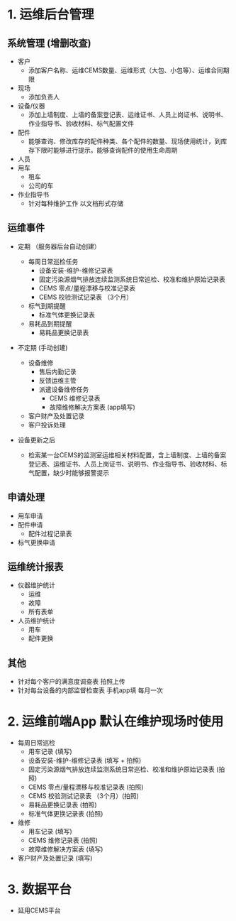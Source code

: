 # 1. 运维后台管理
## 系统管理 (增删改查)
- 客户
    - 添加客户名称、运维CEMS数量、运维形式（大包、小包等）、运维合同期限
- 现场
    - 添加负责人
- 设备/仪器
    - 添加上墙制度、上墙的备案登记表、运维证书、人员上岗证书、说明书、作业指导书、验收材料、标气配置文件
- 配件
    - 能够查询、修改库存的配件种类、各个配件的数量、现场使用统计，到库存下限时能够进行提示。能够查询配件的使用生命周期
- 人员
- 用车
    - 租车
    - 公司的车
- 作业指导书
    - 针对每种维护工作 以文档形式存储

## 运维事件
- 定期 （服务器后台自动创建）
    - 每周日常巡检任务
        - 设备安装-维护-维修记录表
        - 固定污染源烟气排放连续监测系统日常巡检、校准和维护原始记录表
        - CEMS 零点/量程漂移与校准记录表
        - CEMS 校验测试记录表 （3个月）
    - 标气到期提醒
      - 标准气体更换记录表
    - 易耗品到期提醒
      - 易耗品更换记录表


- 不定期 (手动创建)
    - 设备维修
        - 售后内勤记录
        - 反馈运维主管
        - 派遣设备维修任务
            - CEMS 维修记录表 
            - 故障维修解决方案表 (app填写)
    - 客户财产及处置记录
    - 客户投诉处理


- 设备更新之后
    - 检索某一台CEMS的监测室运维相关材料配置，含上墙制度、上墙的备案登记表、运维证书、人员上岗证书、说明书、作业指导书、验收材料、标气配置，缺少时能够报警提示

## 申请处理
- 用车申请
- 配件申请
    - 配件过程记录表
- 标气更换申请

## 运维统计报表
- 仪器维护统计
    - 运维
    - 故障
    - 所有表单
- 人员维护统计
    - 用车
    - 配件更换


## 其他
- 针对每个客户的满意度调查表 拍照上传
- 针对每台设备的内部监督检查表 手机app填 每月一次

# 2. 运维前端App 默认在维护现场时使用
- 每周日常巡检
    - 用车记录 (填写)
    - 设备安装-维护-维修记录表 (填写 + 拍照)
    - 固定污染源烟气排放连续监测系统日常巡检、校准和维护原始记录表 (拍照)
    - CEMS 零点/量程漂移与校准记录表 (拍照)
    - CEMS 校验测试记录表 （3个月）(拍照)
    - 易耗品更换记录表 (拍照)
    - 标准气体更换记录表 (拍照)
- 维修
    - 用车记录 (填写)
    - CEMS 维修记录表 (拍照)
    - 故障维修解决方案表 (填写)
- 客户财产及处置记录 (填写)

# 3. 数据平台
- 延用CEMS平台
